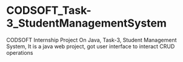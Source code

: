 # CODSOFT_Task-3_StudentManagementSystem
CODSOFT Internship Project On Java, Task-3, Student Management System, It is a java web project, got user interface to interact CRUD operations
